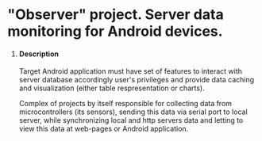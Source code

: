 # "Observer" project. Server data monitoring for Android devices.
<ol>
  <li>
    <h4>Description</h4>
      <p>Target Android application must have set of features to interact with server database accordingly user's privileges and provide data caching and visualization (either table respresentation or charts).</p>
      <p>Complex of projects  by itself responsible for collecting data from microcontrollers (its sensors), sending this data via serial port to local server, while synchronizing local and http servers data and letting to view this data at web-pages or Android application.</p>
  </li>
</ol>
